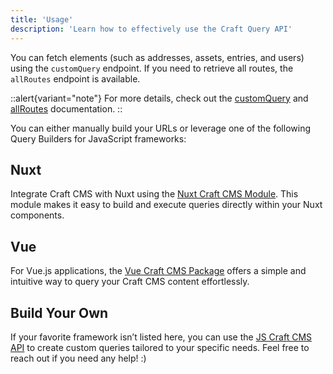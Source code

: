 ```yaml
---
title: 'Usage'
description: 'Learn how to effectively use the Craft Query API'
---
```


You can fetch elements (such as addresses, assets, entries, and users) using the `customQuery` endpoint. If you need to retrieve all routes, the `allRoutes` endpoint is available.

::alert{variant="note"}
  For more details, check out the [customQuery](/libraries/craft-query-api/endpoints/custom-query) and [allRoutes](/libraries/craft-query-api/endpoints/all-routes) documentation.
::

You can either manually build your URLs or leverage one of the following Query Builders for JavaScript frameworks:

## Nuxt

Integrate Craft CMS with Nuxt using the [Nuxt Craft CMS Module](/libraries/Nuxt-craftcms). This module makes it easy to build and execute queries directly within your Nuxt components.

## Vue

For Vue.js applications, the [Vue Craft CMS Package](/libraries/vue-craftcms) offers a simple and intuitive way to query your Craft CMS content effortlessly.

## Build Your Own

If your favorite framework isn’t listed here, you can use the [JS Craft CMS API](/libraries/js-craftcms-api) to create custom queries tailored to your specific needs. Feel free to reach out if you need any help! :)
